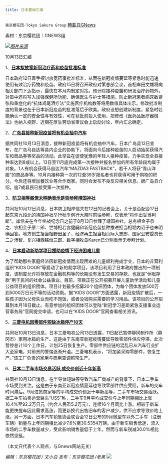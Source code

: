 ```yaml
---
title: 日本要闻汇编
---
```

`東京櫻花団-Tokyo Sakura Group` [轉載自GNews](https://gnews.org/zh-hans/1591714/)

素材：东京樱花团｜GNEWS组

![](https://assets.gnews.org/wp-content/uploads/2021/10/日本要闻汇编.png)[*图片来源*](https://www.jp-home.com/doc/xml_img/202110/20211013140001_06.jpg)

10月13日汇编

1、[**日本拟放宽新冠治疗药和疫苗批准标准**](https://china.kyodonews.net/news/2021/10/b4093a4e3c51.html)

日本政府12日着手探讨放宽药事批准标准，从而在新冠疫情蔓延等紧急时能迅速使用有效治疗药物和疫苗。政府15日将召开政府对策总部会议，首相岸田文雄将向相关部门下达指示，最快在本月内制定对策。预计除接种疫苗和研发治疗药物外，对策中还将写入加强保健所功能、确保医生与护士等措施。防止新冠患者病床数紧张和重症化的“抗体鸡尾酒疗法”实施医疗机构数等将用数值具体出示。修改批准制度的背景也在于日本新冠疫苗的批准落后于欧美。政府设想创建新制度，紧急时若能确认一定的安全性与有效性，可在获批前投入使用，把修改《医药品医疗器械法》也纳入视野，近期在厚生劳动省审议会上启动讨论，年内汇总确定。

2、[**广岛县接种新冠疫苗将有机会抽中汽车**](https://china.kyodonews.net/news/2021/10/7e27d5b7837e.html)

据共同社10月13日消息，接种新冠疫苗将有机会抽中汽车。日本广岛县12日宣布，在广岛马自达等县内企业的协助下，将面向今后接种疫苗的人启动抽奖获得汽车和商品券等奖品的活动。此举旨在促使犹豫的年轻人接种疫苗，力争实现全县接种率达到8成以上。13日至11月底完成第一次接种并报名参加的所有年龄段均属于对象。1人有机会获得马自达汽车“MAZDA3 FASTBACK”，若干人将获“青山洋服”的商品券等。10月内接种第一次的12至39岁报名者也将获得可用于购物的积分。今后还将增加餐饮业等合作商家。同时会发布不良反应相关信息。据广岛县介绍，逾7成县民已接受第一次接种。

3、[**防卫相等阁僚未明确表示是否参拜靖国神社**](https://china.kyodonews.net/news/2021/10/4fe044d4225e.html)

共同社10月12日消息，日本防卫相岸信夫在12日的记者会上，关于是否配合17日起东京九段北的靖国神社举行秋季例行大祭时前往参拜，仅表示“将作出妥当判断”。岸信夫在今年终战纪念日之前于8月13日参拜了靖国神社。总务相金子恭之、农相金子原二郎、世博相若宫健嗣和新冠疫苗接种推进担当相堀内诏子也未明确回答。地方创生担当相野田圣子、经济再生担当相山际大志郎、国家公安委员长二之汤智、复兴相西铭恒三郎、数字相牧岛Karen已分别表示无参拜计划。

4、[**日本启动新助学项目援助疫情下经济困难儿童**](https://www3.nhk.or.jp/nhkworld/zh/news/327030/)

为了帮助那些家庭经济因新冠疫情而出现困难的儿童顺利完成学业，日本的非营利组织“KIDS DOOR”等启动了新的助学项目。该项目利用了日本政府推出的一项制度，该制度允许将存放在金融机构等的长期没有发生交易的存款、也就是“休眠存款”用于民间的社会公益事业。目前，项目正在公开招募开展儿童助学活动和儿童公益项目的组织团体。项目计划最多招募20个组织团体，为每个团体发放500万到5000万日元不等的活动资助。据“KIDS DOOR”方面透露，新冠疫情扩散后，一些孩子因为父母失业而吃不饱饭，或者没钱购买需要的学习用品。该项目的公开招募到本月18日截止。有意参加的组织团体可以登陆“新冠学习差距紧急支援事业运营事务局”官网提交申请，也可以在“KIDS DOOR”官网查看相关资讯。

5、[**三菱电机因零部件短缺冰箱停产10天**](https://china.kyodonews.net/news/2021/10/82df72a6e872-10.html)

共同社10月13日消息，日本三菱电机公司13日透露，11日起已暂停静冈制作所（静冈市）家用冰箱的生产。这是由于东南亚新冠疫情蔓延导致零部件供应停滞。此次暂停总计10个工作日，计划25日恢复生产。零部件供应链的混乱已从汽车行业扩大至家电，对前景的警惕逐渐升温。三菱电机表示，“将加紧采购零部件，恢复生产。”该工厂负责的家用与商用空调照常生产。

6、[**日本二手车市场交易活跃 成交价创近十年新高**](https://china.kyodonews.net/news/2021/10/10fc7b58e784--.html)

共同社10月13日消息，在半导体短缺等导致汽车厂商减产的背景下，日本二手车市场受到关注。这是由于东南亚新冠疫情蔓延也导致零部件供应受阻，新车的交车时间滞后。9月进货商家等的平均成交价创近十年新高等，二手车市场交易活跃。据二手车拍卖运营巨头“USS”称，二手车9月平均成交价与上年同期相比上涨16.4%至92.2万日元（约合人民币5.2万元），连续16个月同比上涨。相较于新车能更快提车因此需求高涨，而更新换代出售旧车的客户减少，供不应求导致价格上涨。另一方面，日本汽车销售协会联合会12日公布的9月微型车以外二手车（注册车辆）销量与上年同期相比减少7.6%至30.5354万辆。由于新车销售低迷，流入市场的二手车数量减少，受此影响销售量低于上年。然而与新车锐减30.0%相比依然坚挺。

（本文只代表个人观点，与Gnews网站无关）

*编辑：东京樱花团 / 文小白*
*发布：东京樱花团 /老黑*
![](https://assets.gnews.org/wp-content/uploads/2021/10/image0-1-18-1.png)
